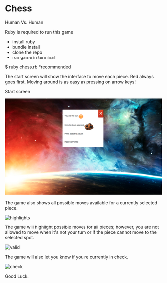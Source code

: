 # Chess
Human Vs. Human


Ruby is required to run this game

- install ruby
- bundle install
- clone the repo
- run game in terminal

$ ruby chess.rb \*recommended


The start screen will show the interface to move each piece. Red always goes
first. Moving around is as easy as pressing on arrow keys!

Start screen

![instructions]

The game also shows all possible moves available for a currently selected piece.

![highlights]

The game will highlight possible moves for all pieces; however, you are not
allowed to move when it's not your turn or if the piece cannot move to the
selected spot.

![valid]

The game will also let you know if you're currently in check.

![check]


Good Luck.


[instructions]: ./pictures/instructions.png
[highlights]: ./pictures/highlights.png
[valid]: ./pictures/valid.png
[check]: ./pictures/check.png
